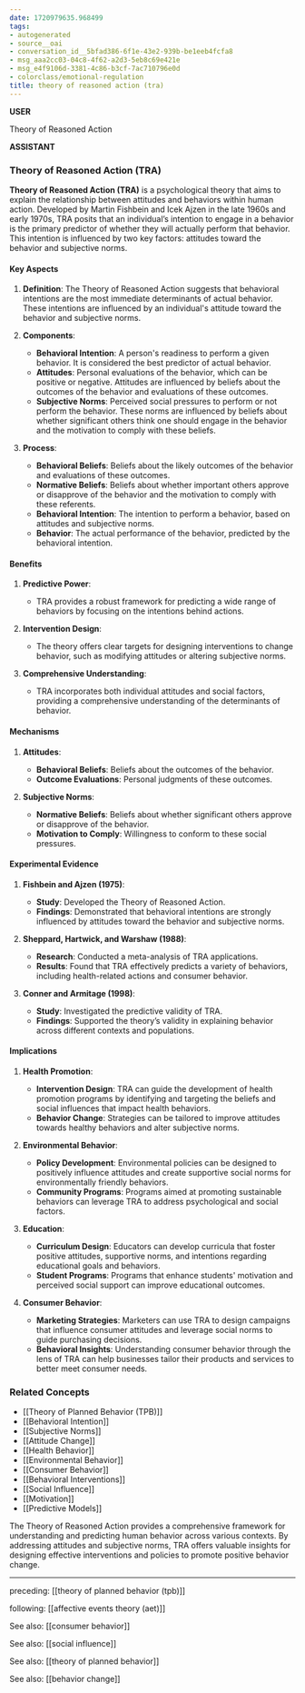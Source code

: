 ```yaml
---
date: 1720979635.968499
tags:
- autogenerated
- source__oai
- conversation_id__5bfad386-6f1e-43e2-939b-be1eeb4fcfa8
- msg_aaa2cc03-04c8-4f62-a2d3-5eb8c69e421e
- msg_e4f9106d-3381-4c86-b3cf-7ac710796e0d
- colorclass/emotional-regulation
title: theory of reasoned action (tra)
---
```


**USER**

Theory of Reasoned Action


**ASSISTANT**

### Theory of Reasoned Action (TRA)

**Theory of Reasoned Action (TRA)** is a psychological theory that aims to explain the relationship between attitudes and behaviors within human action. Developed by Martin Fishbein and Icek Ajzen in the late 1960s and early 1970s, TRA posits that an individual’s intention to engage in a behavior is the primary predictor of whether they will actually perform that behavior. This intention is influenced by two key factors: attitudes toward the behavior and subjective norms.

#### Key Aspects

1. **Definition**:
   The Theory of Reasoned Action suggests that behavioral intentions are the most immediate determinants of actual behavior. These intentions are influenced by an individual's attitude toward the behavior and subjective norms.

2. **Components**:
   - **Behavioral Intention**: A person's readiness to perform a given behavior. It is considered the best predictor of actual behavior.
   - **Attitudes**: Personal evaluations of the behavior, which can be positive or negative. Attitudes are influenced by beliefs about the outcomes of the behavior and evaluations of these outcomes.
   - **Subjective Norms**: Perceived social pressures to perform or not perform the behavior. These norms are influenced by beliefs about whether significant others think one should engage in the behavior and the motivation to comply with these beliefs.

3. **Process**:
   - **Behavioral Beliefs**: Beliefs about the likely outcomes of the behavior and evaluations of these outcomes.
   - **Normative Beliefs**: Beliefs about whether important others approve or disapprove of the behavior and the motivation to comply with these referents.
   - **Behavioral Intention**: The intention to perform a behavior, based on attitudes and subjective norms.
   - **Behavior**: The actual performance of the behavior, predicted by the behavioral intention.

#### Benefits

1. **Predictive Power**:
   - TRA provides a robust framework for predicting a wide range of behaviors by focusing on the intentions behind actions.

2. **Intervention Design**:
   - The theory offers clear targets for designing interventions to change behavior, such as modifying attitudes or altering subjective norms.

3. **Comprehensive Understanding**:
   - TRA incorporates both individual attitudes and social factors, providing a comprehensive understanding of the determinants of behavior.

#### Mechanisms

1. **Attitudes**:
   - **Behavioral Beliefs**: Beliefs about the outcomes of the behavior.
   - **Outcome Evaluations**: Personal judgments of these outcomes.

2. **Subjective Norms**:
   - **Normative Beliefs**: Beliefs about whether significant others approve or disapprove of the behavior.
   - **Motivation to Comply**: Willingness to conform to these social pressures.

#### Experimental Evidence

1. **Fishbein and Ajzen (1975)**:
   - **Study**: Developed the Theory of Reasoned Action.
   - **Findings**: Demonstrated that behavioral intentions are strongly influenced by attitudes toward the behavior and subjective norms.

2. **Sheppard, Hartwick, and Warshaw (1988)**:
   - **Research**: Conducted a meta-analysis of TRA applications.
   - **Results**: Found that TRA effectively predicts a variety of behaviors, including health-related actions and consumer behavior.

3. **Conner and Armitage (1998)**:
   - **Study**: Investigated the predictive validity of TRA.
   - **Findings**: Supported the theory’s validity in explaining behavior across different contexts and populations.

#### Implications

1. **Health Promotion**:
   - **Intervention Design**: TRA can guide the development of health promotion programs by identifying and targeting the beliefs and social influences that impact health behaviors.
   - **Behavior Change**: Strategies can be tailored to improve attitudes towards healthy behaviors and alter subjective norms.

2. **Environmental Behavior**:
   - **Policy Development**: Environmental policies can be designed to positively influence attitudes and create supportive social norms for environmentally friendly behaviors.
   - **Community Programs**: Programs aimed at promoting sustainable behaviors can leverage TRA to address psychological and social factors.

3. **Education**:
   - **Curriculum Design**: Educators can develop curricula that foster positive attitudes, supportive norms, and intentions regarding educational goals and behaviors.
   - **Student Programs**: Programs that enhance students' motivation and perceived social support can improve educational outcomes.

4. **Consumer Behavior**:
   - **Marketing Strategies**: Marketers can use TRA to design campaigns that influence consumer attitudes and leverage social norms to guide purchasing decisions.
   - **Behavioral Insights**: Understanding consumer behavior through the lens of TRA can help businesses tailor their products and services to better meet consumer needs.

### Related Concepts

- [[Theory of Planned Behavior (TPB)]]
- [[Behavioral Intention]]
- [[Subjective Norms]]
- [[Attitude Change]]
- [[Health Behavior]]
- [[Environmental Behavior]]
- [[Consumer Behavior]]
- [[Behavioral Interventions]]
- [[Social Influence]]
- [[Motivation]]
- [[Predictive Models]]

The Theory of Reasoned Action provides a comprehensive framework for understanding and predicting human behavior across various contexts. By addressing attitudes and subjective norms, TRA offers valuable insights for designing effective interventions and policies to promote positive behavior change.


---

preceding: [[theory of planned behavior (tpb)]]  


following: [[affective events theory (aet)]]

See also: [[consumer behavior]]


See also: [[social influence]]


See also: [[theory of planned behavior]]


See also: [[behavior change]]